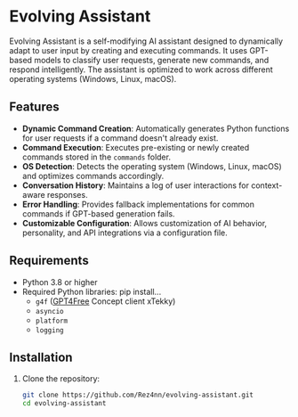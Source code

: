 # Evolving Assistant

Evolving Assistant is a self-modifying AI assistant designed to dynamically adapt to user input by creating and executing commands. It uses GPT-based models to classify user requests, generate new commands, and respond intelligently. The assistant is optimized to work across different operating systems (Windows, Linux, macOS).

## Features

- **Dynamic Command Creation**: Automatically generates Python functions for user requests if a command doesn't already exist.
- **Command Execution**: Executes pre-existing or newly created commands stored in the `commands` folder.
- **OS Detection**: Detects the operating system (Windows, Linux, macOS) and optimizes commands accordingly.
- **Conversation History**: Maintains a log of user interactions for context-aware responses.
- **Error Handling**: Provides fallback implementations for common commands if GPT-based generation fails.
- **Customizable Configuration**: Allows customization of AI behavior, personality, and API integrations via a configuration file.

## Requirements

- Python 3.8 or higher
- Required Python libraries:
pip install...
  - `g4f` ([GPT4Free](https://github.com/xtekky/gpt4free) Concept client xTekky)
  - `asyncio`
  - `platform`
  - `logging`

## Installation

1. Clone the repository:
   ```bash
   git clone https://github.com/Rez4nn/evolving-assistant.git
   cd evolving-assistant
